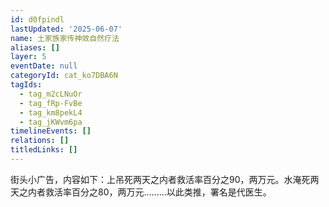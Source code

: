 ```yaml
---
id: d0fpindl
lastUpdated: '2025-06-07'
name: 土家族家传神效自然疗法
aliases: []
layer: 5
eventDate: null
categoryId: cat_ko7DBA6N
tagIds:
  - tag_m2cLNuOr
  - tag_fRp-FvBe
  - tag_km8pekL4
  - tag_jKWvm6pa
timelineEvents: []
relations: []
titledLinks: []
---
```

街头小广告，内容如下：上吊死两天之内者救活率百分之90，两万元。水淹死两天之内者救活率百分之80，两万元………以此类推，署名是代医生。
